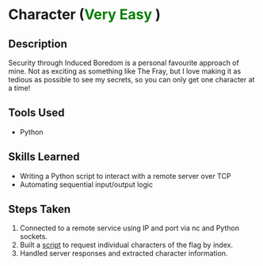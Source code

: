 # Character (<font color=green>Very Easy </font>)


## Description
Security through Induced Boredom is a personal favourite approach of mine. Not as exciting as something like The Fray, but I love making it as tedious as possible to see my secrets, so you can only get one character at a time!


## Tools Used

- Python

## Skills Learned

- Writing a Python script to interact with a remote server over TCP
- Automating sequential input/output logic

## Steps Taken
1. Connected to a remote service using IP and port via nc and Python sockets.
2. Built a [script](script.py) to request individual characters of the flag by index.
3. Handled server responses and extracted character information.